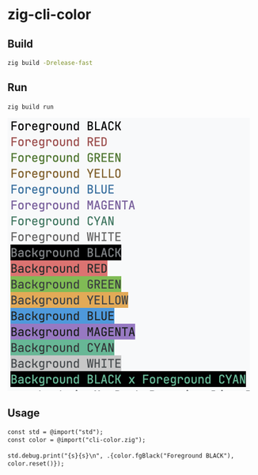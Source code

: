 # zig-cli-color

## Build

```bash
zig build -Drelease-fast
```

## Run

```bash
zig build run
```

![thumbnail](thumb.png)

## Usage

```zig
const std = @import("std");
const color = @import("cli-color.zig");

std.debug.print("{s}{s}\n", .{color.fgBlack("Foreground BLACK"), color.reset()});
```